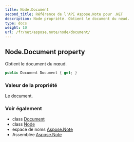 ```yaml
---
title: Node.Document
second_title: Référence de l'API Aspose.Note pour .NET
description: Node propriété. Obtient le document du nœud.
type: docs
weight: 10
url: /fr/net/aspose.note/node/document/
---
```

## Node.Document property

Obtient le document du nœud.

```csharp
public Document Document { get; }
```

### Valeur de la propriété

Le document.

### Voir également

* class [Document](../../document/)
* class [Node](../)
* espace de noms [Aspose.Note](../../node/)
* Assemblée [Aspose.Note](../../../)


